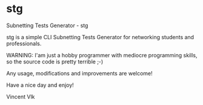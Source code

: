 # stg
Subnetting Tests Generator - stg

stg is a simple CLI Subnetting Tests Generator for networking students and professionals.

WARNING: I'am just a hobby programmer with mediocre programming skills, so the source code is pretty terrible ;-)

Any usage, modifications and improvements are welcome!

Have a nice day and enjoy!

Vincent Vlk
